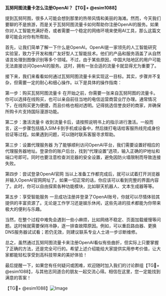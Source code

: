 **瓦努阿图流量卡怎么注册OpenAI？【TG💪+ @esim1088】**

提到瓦努阿图，很多人可能会想到那里的热带风情和美丽的海滩。然而，今天我们要聊的不是旅游，而是关于瓦努阿图流量卡如何帮助你注册OpenAI的服务。如果你对人工智能充满好奇，或者需要一个稳定的网络环境来使用AI工具，那么这篇文章可能会对你有所帮助。

首先，让我们简单了解一下什么是OpenAI。OpenAI是一家领先的人工智能研究实验室，致力于开发和推广友好型人工智能技术。他们的产品和服务涵盖了从自然语言处理到图像识别等多个领域。不过，由于某些原因，中国大陆地区的用户可能无法直接访问OpenAI的服务。这时，拥有一张合适的流量卡就显得尤为重要了。

接下来，我们来看看如何通过瓦努阿图流量卡来实现这一目标。其实，步骤并不复杂，但需要一定的耐心和细心操作。以下是具体的操作指南：

第一步：购买瓦努阿图流量卡
在开始之前，你需要一张来自瓦努阿图的流量卡。你可以选择在线购买，也可以亲自前往当地的电信运营商营业厅办理。通常情况下，在线购买更为便捷，而且价格也相对透明。记得挑选信誉良好的商家，并确保所购卡片支持国际漫游功能。

第二步：激活流量卡
收到流量卡后，请按照说明书上的指示进行激活。一般而言，这一步骤包括插入SIM卡到手机或设备中，然后拨打电话给客服热线完成身份验证等过程。如果遇到问题，可以随时联系客服寻求帮助。

第三步：设置代理服务器
为了能够顺利访问OpenAI平台，我们需要设置好相应的代理服务器地址。登录你的账户后台，找到“代理设置”选项，输入正确的IP地址和端口号即可。同时也要注意检查浏览器的安全设置，避免因防火墙限制而导致连接失败。

第四步：尝试登录OpenAI官网
当以上准备工作都完成后，就可以试着打开浏览器并输入OpenAI官网网址了。如果一切正常的话，你应该可以看到完整的界面内容了。此时，你可以自由探索各种功能模块，比如聊天机器人、文本生成器等等。

第五步：享受智能服务
一旦成功注册并登录了OpenAI账号，你就可以尽情体验其提供的丰富资源了。无论是工作学习还是娱乐休闲，这些先进的技术都能为你带来极大的便利与乐趣。

当然，在整个过程中难免会遇到一些小麻烦，比如网络不稳定、页面加载缓慢等问题。这时候就需要保持冷静，逐一排查故障原因。例如，可以重启路由器、更换DNS服务器试试看；若仍无效，则建议联系专业人士进一步诊断维修。

总之，虽然通过瓦努阿图流量卡来注册OpenAI看似有些曲折，但实际上只要掌握了正确的方法，还是完全可行的。希望上述介绍能给大家提供实用参考价值，让大家都能轻松享受到高科技带来的美好体验！

最后提醒一下，如果您有任何疑问或困难，欢迎随时加入我们的讨论群组【TG💪+ @esim1088】，与其他志同道合的朋友一起交流心得。相信在这里，您一定能找到满意的答案！

【TG💪+ @esim1088】![Image](https://i.postimg.cc/4NQfJmqS/Snipaste-2025-05-13-00-14-12.png)